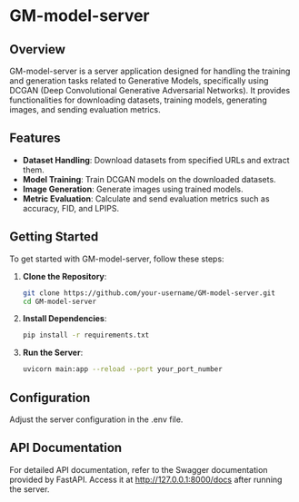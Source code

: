 # GM-model-server

## Overview

GM-model-server is a server application designed for handling the training and generation tasks related to Generative Models, specifically using DCGAN (Deep Convolutional Generative Adversarial Networks). 
It provides functionalities for downloading datasets, training models, generating images, and sending evaluation metrics.

## Features

- **Dataset Handling**: Download datasets from specified URLs and extract them.
- **Model Training**: Train DCGAN models on the downloaded datasets.
- **Image Generation**: Generate images using trained models.
- **Metric Evaluation**: Calculate and send evaluation metrics such as accuracy, FID, and LPIPS.

## Getting Started

To get started with GM-model-server, follow these steps:

1. **Clone the Repository**:
   ```bash
   git clone https://github.com/your-username/GM-model-server.git
   cd GM-model-server
   ```

2. **Install Dependencies**:
   ```bash
   pip install -r requirements.txt
   ```


3. **Run the Server**:
     ```bash
     uvicorn main:app --reload --port your_port_number 
     ```

## Configuration
Adjust the server configuration in the .env file.

## API Documentation
For detailed API documentation, refer to the Swagger documentation provided by FastAPI. Access it at http://127.0.0.1:8000/docs after running the server.
